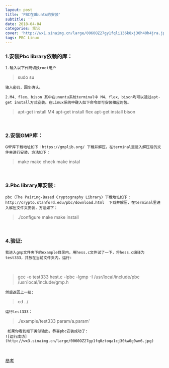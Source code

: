 ```yaml
---
layout: post
title: 'PBC在Ubuntu的安装'
subtitle: ''
date: 2018-04-04
categories: 笔记
cover: 'http://wx1.sinaimg.cn/large/0060OZ27gy1fqli136k8xj30h40h4jra.jpg'
tags: PBC Linux
---
```



### 1.安装Pbc library依赖的库：

	1.输入以下代码切换root用户

> sudo su

    输入密码，回车确认。
    
    2.M4、flex、bison 其中在ununtu系统terminal中 M4、flex、bison均可以通过apt-get install方式安装。在Linux系统中键入如下命令即可安装相应的包。

> apt-get install M4
    apt-get install flex
    apt-get install bison


​    


### 2.安装GMP库：

	GMP库下载地址如下：https://gmplib.org/ 下载并解压，在terminal里进入解压后的文件夹进行安装，方法如下：

>  make
>     make check
>     make instal

​    


### 3.Pbc library库安装 :

	pbc（The Pairing-Based Cryptography Library）下载地址如下：http://crypto.stanford.edu/pbc/download.html	下载并解压，在terminal里进入解压文件夹安装，方法如下：

>  ./configure 
>     make
>     make install

​    


### 4.验证:

	我进入gmp文件夹下的example目录内，用hess.c文件试了一下，将hess.c编译为test333，并放在当前文件夹内，运行:

​    

> gcc -o test333 hest.c -lpbc -lgmp -I /usr/local/include/pbc
> /usr/local/include/gmp.h


   	然后返回上一级: 


> cd ../


   	运行test333： 
   >  ./example/test333 param/a.param'


  	 如果你看到如下类似输出，恭喜pbc安装成功了:
    ![运行成功](http://wx3.sinaimg.cn/large/0060OZ27gy1fq0ztoqa1cj30kw0g0wm6.jpg)
   	

   

​    



 [参考](http://shield-sky.github.io/2016/04/10/pbc-library-on-ubuntu/)

